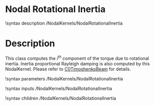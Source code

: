 # Nodal Rotational Inertia

!syntax description /NodalKernels/NodalRotationalInertia

# Description

This class computes the $i^{th}$ component of the torque due to rotational inertia. Inertia proportional Rayleigh damping is also computed by this NodalKernel. Please refer to [C0TimoshenkoBeam](/C0TimoshenkoBeam.md) for details.

!syntax parameters /NodalKernels/NodalRotationalInertia

!syntax inputs /NodalKernels/NodalRotationalInertia

!syntax children /NodalKernels/NodalRotationalInertia
